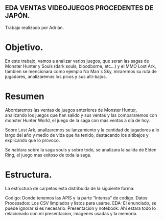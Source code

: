 ## EDA VENTAS VIDEOJUEGOS PROCEDENTES DE JAPÓN.

Trabajo realizado por Adrián.

# Objetivo.

En este trabajo, vamos a analizar varios juegos, que seran las sagas de Monster Hunter y Souls (dark souls, bloodborne, etc...) y el MMO Lost Ark, tambien se mencionara como ejemplo No Man´s Sky, miraremos su ruta de jugadores, analizaremos los picos y sus alti-bajos.

# Resumen

Abordaremos las ventas de juegos anteriores de Monster Hunter, analizando los juegos que han salido y sus ventas y las compararemos con monster Hunter World,
el juego de la saga con mas ventas a día de hoy.

Sobre Lost Ark, analizaremos su lanzamiento y la cantidad de jugadores a lo largo del año y medio de vida que ha tenido, destacando los altibajos y explicando que lo provoco.

Se hablara sobre la saga souls y sobre todo, se analizara la salida de Elden Ring, el juego mas exitoso de toda la saga.

# Estructura.

La estructura de carpetas esta distribuida de la siguiente forma:

Codigo: Donde tenemos las APIS y la parte "Intensa" de codigo.
Datos Procesados: Los CSV limpiados y listos para usarse.
EDA: El enunciado, se puede ignorar si es necesario.
Presentacion y notebook: Ahi estara todo lo relacionado con mi presentacion, imagenes usadas y la memoria.

